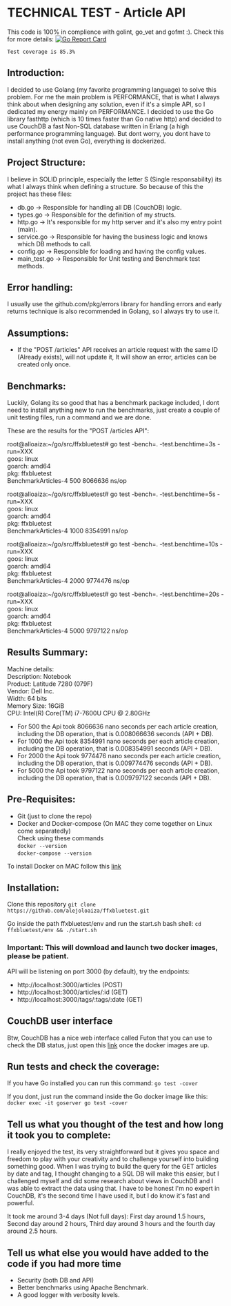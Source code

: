 
# TECHNICAL TEST - Article API

This code is 100% in complience with golint, go_vet and gofmt :). Check this for more details: [![Go Report Card](https://goreportcard.com/badge/github.com/alejoloaiza/ffxbluetest)](https://goreportcard.com/report/github.com/alejoloaiza/ffxbluetest)

`Test coverage is 85.3%`        

## Introduction:
I decided to use Golang (my favorite programming language) to solve this problem. For me the main problem is PERFORMANCE, that is what I always think about when designing any solution, even if it's a simple API, so I dedicated my energy mainly on PERFORMANCE. I decided to use the Go library fasthttp (which is 10 times faster than Go native http) and decided to use CouchDB a fast Non-SQL database written in Erlang (a high performance programming language).
But dont worry, you dont have to install anything (not even Go), everything is dockerized.



## Project Structure: 
I believe in SOLID principle, especially the letter S (Single responsability) its what I always think when defining a structure. So because of this the project has these files:
- db.go -> Responsible for handling all DB (CouchDB) logic.
- types.go -> Responsible for the definition of my structs.
- http.go -> It's responsible for my http server and it's also my entry point (main).
- service.go -> Responsible for having the business logic and knows which DB methods to call.
- config.go -> Responsible for loading and having the config values.
- main_test.go -> Responsible for Unit testing and Benchmark test methods.

## Error handling:
I usually use the github.com/pkg/errors library for handling errors and early returns technique is also recommended in Golang, so I always try to use it. 

## Assumptions:
- If the "POST /articles" API receives an article request with the same ID (Already exists), will not update it, It will show an error, articles can be created only once.
 

## Benchmarks:
Luckily, Golang its so good that has a benchmark package included, I dont need to install anything new to run the benchmarks, just create a couple of unit testing files, run a command and we are done.

These are the results for the "POST /articles API":

root@alloaiza:~/go/src/ffxbluetest# go test -bench=. -test.benchtime=3s -run=XXX        
goos: linux     
goarch: amd64       
pkg: ffxbluetest        
BenchmarkArticles-4   	     500	   8066636 ns/op        

root@alloaiza:~/go/src/ffxbluetest# go test -bench=. -test.benchtime=5s -run=XXX        
goos: linux     
goarch: amd64       
pkg: ffxbluetest        
BenchmarkArticles-4   	    1000	   8354991 ns/op        

root@alloaiza:~/go/src/ffxbluetest# go test -bench=. -test.benchtime=10s -run=XXX       
goos: linux     
goarch: amd64       
pkg: ffxbluetest        
BenchmarkArticles-4   	    2000	   9774476 ns/op        

root@alloaiza:~/go/src/ffxbluetest# go test -bench=. -test.benchtime=20s -run=XXX       
goos: linux     
goarch: amd64       
pkg: ffxbluetest        
BenchmarkArticles-4   	    5000	   9797122 ns/op        

## Results Summary: 
Machine details:                           
    Description: Notebook       
    Product: Latitude 7280 (079F)       
    Vendor: Dell Inc.       
    Width: 64 bits      
    Memory Size: 16GiB      
    CPU: Intel(R) Core(TM) i7-7600U CPU @ 2.80GHz       

- For 500 the Api took 8066636 nano seconds per each article creation, including the DB operation, that is 0.008066636 seconds (API + DB). 
- For 1000 the Api took 8354991 nano seconds per each article creation, including the DB operation, that is 0.008354991 seconds (API + DB). 
- For 2000 the Api took 9774476 nano seconds per each article creation, including the DB operation, that is 0.009774476 seconds (API + DB). 
- For 5000 the Api took 9797122 nano seconds per each article creation, including the DB operation, that is 0.009797122 seconds (API + DB).

## Pre-Requisites:
- Git (just to clone the repo)      
- Docker and Docker-compose (On MAC they come together on Linux come separatedly)             
Check using these commands      
`docker --version`      
`docker-compose --version`      

To install Docker on MAC follow this [link](https://docs.docker.com/docker-for-mac/install/)

## Installation:
Clone this repository
`git clone https://github.com/alejoloaiza/ffxbluetest.git`


Go inside the path ffxbluetest/env and run the start.sh bash shell: 
`cd ffxbluetest/env && ./start.sh`

### Important: This will download and launch two docker images, please be patient.

API will be listening on port 3000 (by default), try the endpoints:
- http://localhost:3000/articles (POST)
- http://localhost:3000/articles/:id (GET)
- http://localhost:3000/tags/:tags/:date (GET)

## CouchDB user interface

Btw, CouchDB has a nice web interface called Futon that you can use to check the DB status, just open this [link](http://localhost:5984/_utils/) once the docker images are up. 

## Run tests and check the coverage:

If you have Go installed you can run this command:
`go test -cover`

If you dont, just run the command inside the Go docker image like this:
`docker exec -it goserver go test -cover`

## Tell us what you thought of the test and how long it took you to complete:

I really enjoyed the test, its very straightforward but it gives you space and freedom to play with your creativity and to challenge yourself into building something good. When I was trying to build the query for the GET articles by date and tag, I thought changing to a SQL DB will make this easier, but I challenged myself and did some research about views in CouchDB and I was able to extract the data using that. I have to be honest I'm no expert in CouchDB, it's the second time I have used it, but I do know it's fast and powerful.           

It took me around 3-4 days (Not full days): First day around 1.5 hours, Second day around 2 hours, Third day around 3 hours and the fourth day around 2.5 hours.

##  Tell us what else you would have added to the code if you had more time

- Security (both DB and API)
- Better benchmarks using Apache Benchmark.
- A good logger with verbosity levels.